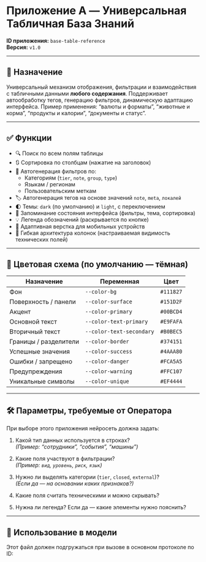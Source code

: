 # Приложение A — Универсальная Табличная База Знаний

**ID приложения:** `base-table-reference`  
**Версия:** `v1.0`

---

## 📌 Назначение

Универсальный механизм отображения, фильтрации и взаимодействия с табличными данными **любого содержания**. Поддерживает автообработку тегов, генерацию фильтров, динамическую адаптацию интерфейса. Пример применения: “валюты и форматы”, “животные и корма”, “продукты и калории”, “документы и статус”.

---

## ✅ Функции

- 🔍 Поиск по всем полям таблицы
- 🔃 Сортировка по столбцам (нажатие на заголовок)
- 🧩 Автогенерация фильтров по:
  - Категориям (`tier`, `note`, `group`, `type`)
  - Языкам / регионам
  - Пользовательским меткам
- 🏷️ Автогенерация тегов на основе значений `note`, `meta`, `локалей`
- 🌓 Темы: `dark` (по умолчанию) и `light`, с переключением
- 🧠 Запоминание состояния интерфейса (фильтры, тема, сортировка)
- 💡 Легенда обозначений (раскрывается по кнопке)
- 📱 Адаптивная верстка для мобильных устройств
- 🧱 Гибкая архитектура колонок (настраиваемая видимость технических полей)

---

## 🎨 Цветовая схема (по умолчанию — тёмная)

| Назначение            | Переменная                  | Цвет         |
|------------------------|------------------------------|--------------|
| Фон                    | `--color-bg`                 | `#111827`    |
| Поверхность / панели   | `--color-surface`            | `#151D2F`    |
| Акцент                 | `--color-primary`            | `#00BCD4`    |
| Основной текст         | `--color-text-primary`       | `#E9FAFA`    |
| Вторичный текст        | `--color-text-secondary`     | `#B0BEC5`    |
| Границы / разделители  | `--color-border`             | `#374151`    |
| Успешные значения      | `--color-success`            | `#4AAA80`    |
| Ошибки / запрещено     | `--color-danger`             | `#FCA5A5`    |
| Предупреждения         | `--color-warning`            | `#FFC107`    |
| Уникальные символы     | `--color-unique`             | `#EF4444`    |

---

## 🛠️ Параметры, требуемые от Оператора

При выборе этого приложения нейросеть должна задать:

1. Какой тип данных используется в строках?  
   *(Пример: “сотрудники”, “события”, “машины”)*

2. Какие поля участвуют в фильтрации?  
   *(Пример: `вид`, `уровень`, `риск`, `язык`)*

3. Нужно ли выделять категории (`tier`, `closed`, `external`)?  
   *(Если да — на основании каких признаков?)*

4. Какие поля считать техническими и можно скрывать?

5. Нужна ли легенда? Если да — какие элементы нужно пояснить?

---

## 🔗 Использование в модели

Этот файл должен подгружаться при вызове в основном протоколе по ID:
